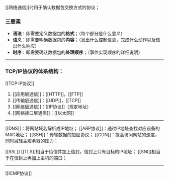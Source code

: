 [[网络通信]]时用于确认数据包交换方式的协议；
### 三要素
- **语法**：即需要定义数据包的**格式**；（每个部分是什么意义）
- **语义**：即需要明确数据包的**内容**；（发出什么控制信息，完成什么动作以及做出什么响应）
- **时序**：即需要确认数据包的**处理顺序**；（事件实现顺序的详细说明）
***
### TCP/IP协议的体系结构：
[[TCP·IP协议]]
1. [[应用层通信]]：[[HTTP]]，[[FTP]]
2. [[传输层通信]]：[[UDP]]，[[TCP]]
3. [[网络层通信]]：[[IP协议]]（规定地址）
4. [[网络接口层通信]]：[[以太网]]
***
[[DNS]]：将网站域名解析成IP地址；
[[ARP协议]]：通过IP地址查找对应设备的MAC地址；
[[SSH]]：传输数据的加密协议；
[[CDN]]：提高访问网站的速度，同时减轻主服务器的压力；

[[SSL]]
[[TLS]]相当于给信件加上信封，信封上只有目标的IP地址；
[[SNI]]相当于在信封上再加上主机的端口；
***
[[ICMP协议]]


